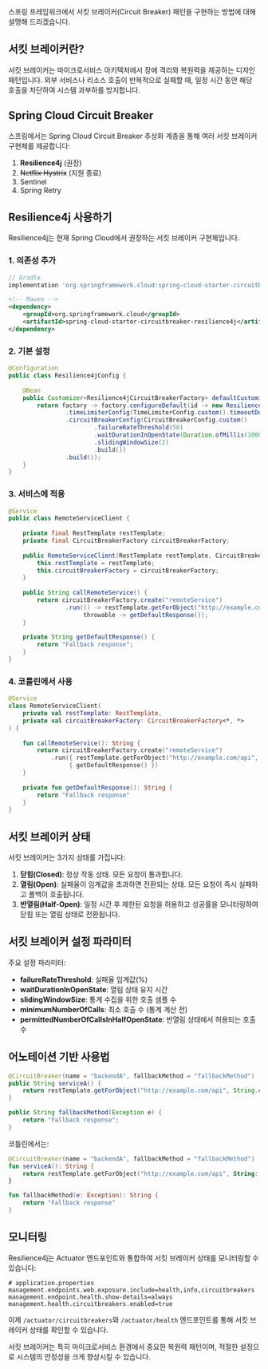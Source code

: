 스프링 프레임워크에서 서킷 브레이커(Circuit Breaker) 패턴을 구현하는 방법에 대해 설명해 드리겠습니다.

## 서킷 브레이커란?

서킷 브레이커는 마이크로서비스 아키텍처에서 장애 격리와 복원력을 제공하는 디자인 패턴입니다. 외부 서비스나 리소스 호출이 반복적으로 실패할 때, 일정 시간 동안 해당 호출을 차단하여 시스템 과부하를 방지합니다.

## Spring Cloud Circuit Breaker

스프링에서는 Spring Cloud Circuit Breaker 추상화 계층을 통해 여러 서킷 브레이커 구현체를 제공합니다:

1. **Resilience4j** (권장)
2. ~~Netflix Hystrix~~ (지원 종료)
3. Sentinel
4. Spring Retry

## Resilience4j 사용하기

Resilience4j는 현재 Spring Cloud에서 권장하는 서킷 브레이커 구현체입니다.

### 1. 의존성 추가

```gradle
// Gradle
implementation 'org.springframework.cloud:spring-cloud-starter-circuitbreaker-resilience4j'
```

```xml
<!-- Maven -->
<dependency>
    <groupId>org.springframework.cloud</groupId>
    <artifactId>spring-cloud-starter-circuitbreaker-resilience4j</artifactId>
</dependency>
```

### 2. 기본 설정

```java
@Configuration
public class Resilience4jConfig {
    
    @Bean
    public Customizer<Resilience4jCircuitBreakerFactory> defaultCustomizer() {
        return factory -> factory.configureDefault(id -> new Resilience4JConfigBuilder(id)
                .timeLimiterConfig(TimeLimiterConfig.custom().timeoutDuration(Duration.ofSeconds(4)).build())
                .circuitBreakerConfig(CircuitBreakerConfig.custom()
                        .failureRateThreshold(50)
                        .waitDurationInOpenState(Duration.ofMillis(1000))
                        .slidingWindowSize(2)
                        .build())
                .build());
    }
}
```

### 3. 서비스에 적용

```java
@Service
public class RemoteServiceClient {
    
    private final RestTemplate restTemplate;
    private final CircuitBreakerFactory circuitBreakerFactory;
    
    public RemoteServiceClient(RestTemplate restTemplate, CircuitBreakerFactory circuitBreakerFactory) {
        this.restTemplate = restTemplate;
        this.circuitBreakerFactory = circuitBreakerFactory;
    }
    
    public String callRemoteService() {
        return circuitBreakerFactory.create("remoteService")
                .run(() -> restTemplate.getForObject("http://example.com/api", String.class),
                     throwable -> getDefaultResponse());
    }
    
    private String getDefaultResponse() {
        return "Fallback response";
    }
}
```

### 4. 코틀린에서 사용

```kotlin
@Service
class RemoteServiceClient(
    private val restTemplate: RestTemplate,
    private val circuitBreakerFactory: CircuitBreakerFactory<*, *>
) {
    
    fun callRemoteService(): String {
        return circuitBreakerFactory.create("remoteService")
            .run({ restTemplate.getForObject("http://example.com/api", String::class.java) },
                 { getDefaultResponse() })
    }
    
    private fun getDefaultResponse(): String {
        return "Fallback response"
    }
}
```

## 서킷 브레이커 상태

서킷 브레이커는 3가지 상태를 가집니다:

1. **닫힘(Closed)**: 정상 작동 상태. 모든 요청이 통과합니다.
2. **열림(Open)**: 실패율이 임계값을 초과하면 전환되는 상태. 모든 요청이 즉시 실패하고 폴백이 호출됩니다.
3. **반열림(Half-Open)**: 일정 시간 후 제한된 요청을 허용하고 성공률을 모니터링하여 닫힘 또는 열림 상태로 전환됩니다.

## 서킷 브레이커 설정 파라미터

주요 설정 파라미터:

- **failureRateThreshold**: 실패율 임계값(%)
- **waitDurationInOpenState**: 열림 상태 유지 시간
- **slidingWindowSize**: 통계 수집을 위한 호출 샘플 수
- **minimumNumberOfCalls**: 최소 호출 수 (통계 계산 전)
- **permittedNumberOfCallsInHalfOpenState**: 반열림 상태에서 허용되는 호출 수

## 어노테이션 기반 사용법

```java
@CircuitBreaker(name = "backendA", fallbackMethod = "fallbackMethod")
public String serviceA() {
    return restTemplate.getForObject("http://example.com/api", String.class);
}

public String fallbackMethod(Exception e) {
    return "Fallback response";
}
```

코틀린에서는:

```kotlin
@CircuitBreaker(name = "backendA", fallbackMethod = "fallbackMethod")
fun serviceA(): String {
    return restTemplate.getForObject("http://example.com/api", String::class.java)!!
}

fun fallbackMethod(e: Exception): String {
    return "Fallback response"
}
```

## 모니터링

Resilience4j는 Actuator 엔드포인트와 통합하여 서킷 브레이커 상태를 모니터링할 수 있습니다:

```properties
# application.properties
management.endpoints.web.exposure.include=health,info,circuitbreakers
management.endpoint.health.show-details=always
management.health.circuitbreakers.enabled=true
```

이제 `/actuator/circuitbreakers`와 `/actuator/health` 엔드포인트를 통해 서킷 브레이커 상태를 확인할 수 있습니다.

서킷 브레이커는 특히 마이크로서비스 환경에서 중요한 복원력 패턴이며, 적절한 설정으로 시스템의 안정성을 크게 향상시킬 수 있습니다.
